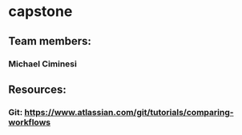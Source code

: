 
# capstone
## Team members:
### Michael Ciminesi


## Resources:

### Git: https://www.atlassian.com/git/tutorials/comparing-workflows